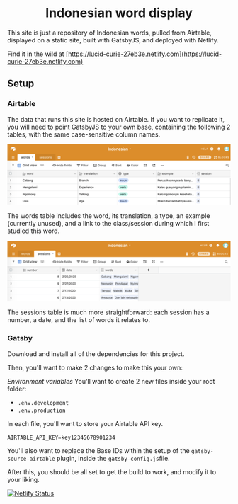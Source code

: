 <h1 align="center">
  Indonesian word display
</h1>

This site is just a repository of Indonesian words, pulled from Airtable, displayed on a static site, built with GatsbyJS, and deployed with Netlify. 

Find it in the wild at [https://lucid-curie-27eb3e.netlify.com](https://lucid-curie-27eb3e.netlify.com)

## Setup

### Airtable
The data that runs this site is hosted on Airtable. If you want to replicate it, you will need to point GatsbyJS to your own base, containing the following 2 tables, with the same case-sensitive column names.

![Words table setup](https://github.com/theoBLT/indonesian/blob/master/README_images/words_table_setup.png)

The words table includes the word, its translation, a type, an example (currently unused), and a link to the class/session during which I first studied this word. 

![Sessions table setup](https://github.com/theoBLT/indonesian/blob/master/README_images/sessions_table_setup.png)

The sessions table is much more straightforward: each session has a number, a date, and the list of words it relates to. 

### Gatsby
Download and install all of the dependencies for this project. 

Then, you'll want to make 2 changes to make this your own: 

*Environment variables* 
You'll want to create 2 new files inside your root folder: 
* `.env.development`
* `.env.production`

In each file, you'll want to store your Airtable API key.

``` javascript
AIRTABLE_API_KEY=key12345678901234
```

You'll also want to replace the Base IDs within the setup of the `gatsby-source-airtable` plugin, inside the `gatsby-config.js`file.

After this, you should be all set to get the build to work, and modify it to your liking. 


[![Netlify Status](https://api.netlify.com/api/v1/badges/c21155b7-2c84-45c3-8f48-aa305d45801e/deploy-status)](https://app.netlify.com/sites/lucid-curie-27eb3e/deploys)